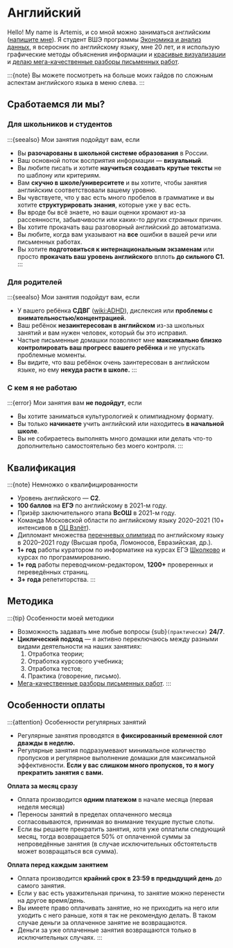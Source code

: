 # Английский

Hello! My name is Artemis, и со мной можно заниматься английским ([напишите мне](https://t.me/artoftheblue)). Я студент ВШЭ программы [Экономика и анализ данных](https://www.hse.ru/ba/eda), я всеросник по английскому языку, мне 20 лет, и я использую графические методы объяснения информации и [красивые визуализации](#present-simple) и [делаю мега-качественные разборы письменных работ](#showcase).

:::{note}
Вы можете посмотреть на больше моих гайдов по сложным аспектам английского языка в меню слева.
:::

## Сработаемся ли мы?

### Для школьников и студентов

:::{seealso} Мои занятия подойдут вам, если

* Вы **разочарованы в школьной системе образования** в России.
* Ваш основной поток восприятия информации — **визуальный**.
* Вы любите писать и хотите **научиться создавать крутые тексты** не по шаблону или критериям.
* Вам **скучно в школе/университете** и вы хотите, чтобы занятия английским соответствовали вашему уровню.
* Вы чувствуете, что у вас есть много пробелов в грамматике и вы хотите **структурировать знания**, которые уже у вас есть.
* Вы вроде бы всё знаете, но ваши оценки хромают из-за рассеянности, забывчивости или каких-то других *странных* причин.
* Вы хотите прокачать ваш разговорный английский до автоматизма. 
* Вы любите, когда вам указывают на **все** ошибки в вашей речи или письменных работах.
* Вы хотите **подготовиться к интернациональным экзаменам** или просто **прокачать ваш уровень английского** вплоть **до сильного С1.**
:::

### Для родителей

:::{seealso} Мои занятия подойдут вам, если 

* У вашего ребёнка **СДВГ** (<wiki:ADHD>), дислексия или **проблемы с внимательностью/концентрацией.**
* Ваш ребёнок **незаинтересован в английском** из-за школьных занятий и вам нужен человек, который бы это исправил.
* Частые письменные домашки позволяют мне **максимально близко контролировать ваш прогресс вашего ребёнка** и не упускать проблемные моменты.
* Вы видите, что ваш ребёнок очень заинтересован в английском языке, но ему **некуда расти в школе.**
:::

### С кем я не работаю

:::{error} Мои занятия вам **не подойдут**, если

* Вы хотите заниматься культурологией к олимпиадному формату.
* Вы только **начинаете** учить английский или находитесь **в начальной школе**.
* Вы не собираетесь выполнять много домашки или делать что-то дополнительно самостоятельно без моего контроля.
:::

## Квалификация

:::{note} Немножко о квалифицированности

* Уровень английского — **С2**.
* **100 баллов** на **ЕГЭ** по английскому в 2021-м году.
* Призёр заключительного этапа **ВсОШ** в 2021-м году.
* Команда Московской области по английскому языку 2020–2021 (10+ интенсивов в [ОЦ Взлёт](https://olympmo.ru)).
* Дипломант множества [перечневых олимпиад](https://olimpiada.ru/article/1043) по английскому языку в 2020–2021 году (Высшая проба, Ломоносов, Евразийская, др.).
* **1+ год** работы куратором по информатике на курсах ЕГЭ [Школково](https://3.shkolkovo.online) и курсах по программированию.
* **1+ год** работы переводчиком-редактором, **1200+** проверенных и переведённых страниц. 
* **3+ года** репетиторства.
:::

## Методика

:::{tip} Особенности моей методики

* Возможность задавать мне любые вопросы {sub}`(практически)` **24/7**.
* **Циклический подход** — я активно переключаюсь между разными видами деятельности на наших занятиях: 
  1. Отработка теории;
  2. Отработка курсового учебника;
  3. Отработка тестов;
  4. Практика (говорение, письмо).
* [Мега-качественные разборы письменных работ](#showcase).
:::

## Особенности оплаты

:::{attention} Особенности регулярных занятий 

* Регулярные занятия проводятся в **фиксированный временной слот дважды в неделю.**
* Регулярные занятия подразумевают минимальное количество пропусков и регулярное выполнение домашки для максимальной эффективности. **Если у вас слишком много пропусков, то я могу прекратить занятия с вами.**

**Оплата за месяц сразу**

* Оплата производится **одним платежом** в начале месяца (первая неделя месяца)
* Переносы занятий в пределах оплаченного месяца согласовываются, принимая во внимание текущие пустые слоты.
* Если вы решаете прекратить занятия, хотя уже оплатили следующий месяц, тогда возвращается 50% от оплаченной суммы за непроведённые занятия (в случае исключительных обстоятельств может возвращаться вся сумма).

**Оплата перед каждым занятием**

* Оплата производится **крайний срок в 23:59 в предыдущий день** до самого занятия.
* Если у вас есть уважительная причина, то занятие можно перенести на другое время/день.
* Вы имеете право оплачивать занятие, но не приходить на него или уходить с него раньше, хотя я так не рекомендую делать. В таком случае деньги за оплаченное занятие не возвращаются.
* Деньги за уже оплаченные занятия возвращаются только в исключительных случаях.
:::
